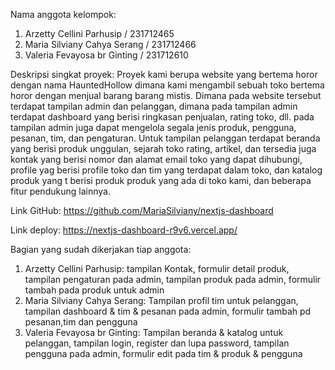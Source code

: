 Nama anggota kelompok:
1. Arzetty Cellini Parhusip / 231712465
2. Maria Silviany Cahya Serang / 231712466 
3. Valeria Fevayosa br Ginting / 231712610

Deskripsi singkat proyek:
Proyek kami berupa website yang bertema horor dengan nama HauntedHollow dimana kami mengambil sebuah toko bertema horor dengan menjual barang barang mistis. Dimana pada website tersebut terdapat tampilan admin dan pelanggan, dimana pada  tampilan admin terdapat dashboard yang berisi ringkasan penjualan, rating toko, dll. pada tampilan admin juga dapat mengelola segala jenis produk, pengguna, pesanan, tim, dan pengaturan. Untuk tampilan pelanggan terdapat beranda yang berisi produk unggulan, sejarah toko rating, artikel, dan tersedia juga kontak yang berisi nomor dan alamat email toko yang dapat dihubungi, profile yag berisi profile toko dan tim yang terdapat dalam toko, dan katalog produk yang t berisi produk produk yang ada di toko kami, dan beberapa fitur pendukung lainnya. 

Link GitHub: https://github.com/MariaSilviany/nextjs-dashboard


Link deploy: https://nextjs-dashboard-r9v6.vercel.app/ 


Bagian yang sudah dikerjakan tiap anggota:
1. Arzetty Cellini Parhusip: tampilan Kontak, formulir detail produk, tampilan pengaturan pada admin, tampilan produk pada admin, formulir tambah pada produk untuk admin
2. Maria Silviany Cahya Serang: Tampilan profil tim untuk pelanggan, tampilan dashboard & tim & pesanan pada admin, formulir tambah pd pesanan,tim dan pengguna
3. Valeria Fevayosa br Ginting: Tampilan beranda & katalog untuk pelanggan, tampilan login, register dan lupa password, tampilan pengguna pada admin, formulir edit pada tim & produk & pengguna



